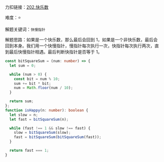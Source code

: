 力扣链接：<a href="https://leetcode.cn/problems/happy-number/description/" target="_blank">202.快乐数</a>

难度：⭐ <br/>

解题关键词：`快慢指针`<br />

解题思路：如果是一个快乐数，那么最后会回到 1，如果是一个非快乐数，最后会回到本身。我们用一个快慢指针，慢指针每次执行一次，快指针每次执行两次，直到最后快慢指针相遇。最后判断快指针是否等于 1。<br />

```typescript
const bitSquareSum = (num: number) => {
  let sum = 0;

  while (num > 0) {
    const bit = num % 10;
    sum += bit * bit;
    num = Math.floor(num / 10);
  }

  return sum;
};
function isHappy(n: number): boolean {
  let slow = n;
  let fast = bitSquareSum(n);

  while (fast !== 1 && slow !== fast) {
    slow = bitSquareSum(slow);
    fast = bitSquareSum(bitSquareSum(fast));
  }

  return fast === 1;
}
```
